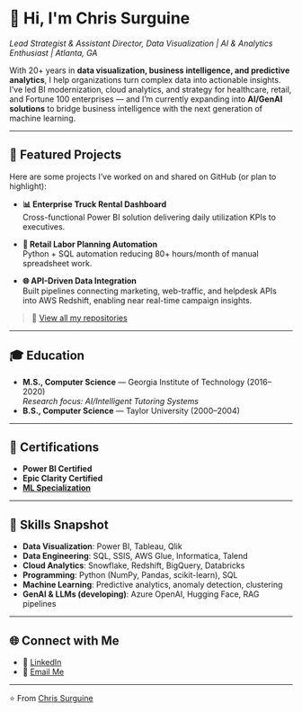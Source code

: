 # 👋 Hi, I'm Chris Surguine  
*Lead Strategist & Assistant Director, Data Visualization | AI & Analytics Enthusiast | Atlanta, GA*  

With 20+ years in **data visualization, business intelligence, and predictive analytics**, I help organizations turn complex data into actionable insights. I’ve led BI modernization, cloud analytics, and strategy for healthcare, retail, and Fortune 100 enterprises — and I’m currently expanding into **AI/GenAI solutions** to bridge business intelligence with the next generation of machine learning.  

---

## 🚀 Featured Projects
Here are some projects I’ve worked on and shared on GitHub (or plan to highlight):  

- **📊 Enterprise Truck Rental Dashboard**  
  Cross-functional Power BI solution delivering daily utilization KPIs to executives.   

- **🛒 Retail Labor Planning Automation**  
  Python + SQL automation reducing 80+ hours/month of manual spreadsheet work.  

- **🌐 API-Driven Data Integration**  
  Built pipelines connecting marketing, web-traffic, and helpdesk APIs into AWS Redshift, enabling near real-time campaign insights.  

> 🔗 [View all my repositories](https://github.com/csurguine?tab=repositories)  

---

## 🎓 Education
- **M.S., Computer Science** — Georgia Institute of Technology (2016–2020)  
  *Research focus: AI/Intelligent Tutoring Systems*  
- **B.S., Computer Science** — Taylor University (2000–2004)  

---

## 📜 Certifications
- **Power BI Certified**  
- **Epic Clarity Certified**  
- [**ML Specialization**](https://www.coursera.org/account/accomplishments/verify/74P42G2AH50V)

---

## 🧰 Skills Snapshot
- **Data Visualization**: Power BI, Tableau, Qlik  
- **Data Engineering**: SQL, SSIS, AWS Glue, Informatica, Talend  
- **Cloud Analytics**: Snowflake, Redshift, BigQuery, Databricks  
- **Programming**: Python (NumPy, Pandas, scikit-learn), SQL  
- **Machine Learning**: Predictive analytics, anomaly detection, clustering  
- **GenAI & LLMs (developing)**: Azure OpenAI, Hugging Face, RAG pipelines  

---

## 🌐 Connect with Me
- 💼 [LinkedIn](https://linkedin.com/in/chriss)  
- 📧 [Email Me](mailto:your.email@example.com)   

---
⭐️ From [Chris Surguine](https://github.com/your-username)
